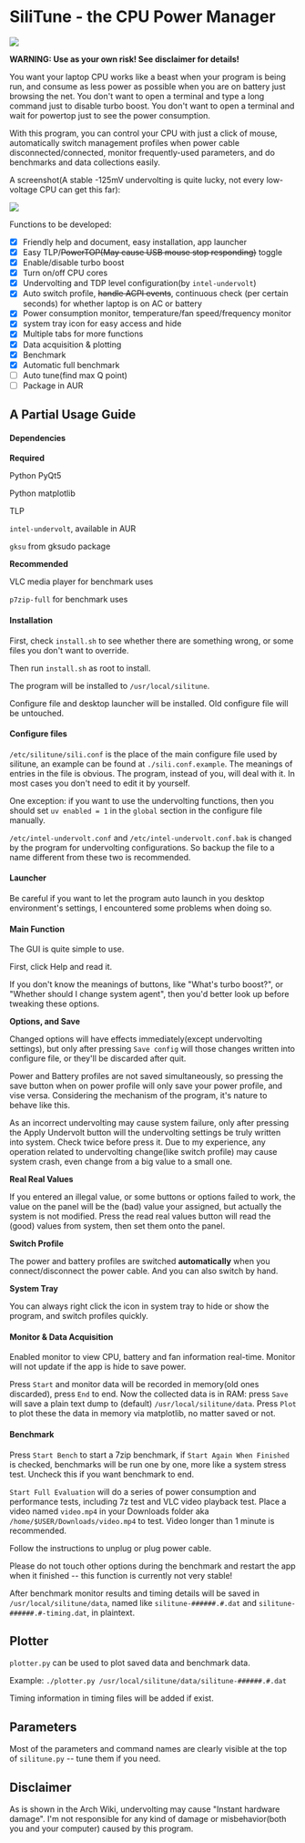 # SiliTune - the CPU Power Manager

![](./logo.png)

**WARNING: Use as your own risk! See disclaimer for details!**

You want your laptop CPU works like a beast when your program is being run, and consume as less power as possible when you are on battery just browsing the net. You don't want to open a terminal and type a long command just to disable turbo boost. You don't want to open a terminal and wait for powertop just to see the power consumption.

With this program, you can control your CPU with just a click of mouse, automatically switch management profiles when power cable disconnected/connected, monitor frequently-used parameters, and do benchmarks and data collections easily. 

A screenshot(A stable -125mV undervolting is quite lucky, not every low-voltage CPU can get this far): 

![](./screenshot.png)

Functions to be developed:

- [x] Friendly help and document, easy installation, app launcher
- [x] Easy TLP/~~PowerTOP(May cause USB mouse stop responding)~~ toggle
- [x] Enable/disable turbo boost
- [x] Turn on/off CPU cores
- [x] Undervolting and TDP level configuration(by `intel-undervolt`)
- [x] Auto switch profile, ~~handle ACPI events~~, continuous check (per certain seconds) for whether laptop is on AC or battery
- [x] Power consumption monitor, temperature/fan speed/frequency monitor
- [x] system tray icon for easy access and hide
- [x] Multiple tabs for more functions
- [x] Data acquisition & plotting
- [x] Benchmark
- [x] Automatic full benchmark
- [ ] Auto tune(find max Q point)
- [ ] Package in AUR

## A Partial Usage Guide

#### Dependencies

**Required**

Python PyQt5

Python matplotlib

TLP

`intel-undervolt`, available in AUR

`gksu` from gksudo package

**Recommended**

VLC media player for benchmark uses

`p7zip-full` for benchmark uses

#### Installation

First, check `install.sh` to see whether there are something wrong, or some files you don't want to override. 

Then run `install.sh` as root to install. 

The program will be installed to `/usr/local/silitune`.

Configure file and desktop launcher will be installed. Old configure file will be untouched. 

#### Configure files

`/etc/silitune/sili.conf` is the place of the main configure file used by silitune, an example can be found at `./sili.conf.example`. The meanings of entries in the file is obvious. The program, instead of you, will deal with it. In most cases you don't need to edit it by yourself. 

One exception: if you want to use the undervolting functions, then you should set `uv enabled = 1` in the `global` section in the configure file manually. 

`/etc/intel-undervolt.conf` and `/etc/intel-undervolt.conf.bak` is changed by the program for undervolting configurations. So backup the file to a name different from these two is recommended. 

#### Launcher

Be careful if you want to let the program auto launch in you desktop environment's settings, I encountered some problems when doing so. 

####  Main Function

The GUI is quite simple to use. 

First, click Help and read it. 

If you don't know the meanings of buttons, like "What's turbo boost?", or "Whether should I change system agent", then you'd better look up before tweaking these options. 

**Options, and Save**

Changed options will have effects immediately(except undervolting settings), but only after pressing `Save config` will those changes written into configure file, or they'll be discarded after quit. 

Power and Battery profiles are not saved simultaneously, so pressing the save button when on power profile will only save your power profile, and vise versa. Considering the mechanism of the program, it's nature to behave like this. 

As an incorrect undervolting may cause system failure, only after pressing the Apply Undervolt button will the undervolting settings be truly written into system. Check twice before press it. Due to my experience, any operation related to undervolting change(like switch profile) may cause system crash, even change from a big value to a small one. 

**Real Real Values**

If you entered an illegal value, or some buttons or options failed to work, the value on the panel will be the (bad) value your assigned, but actually the system is not modified. Press the read real values button will read the (good) values from system, then set them onto the panel. 

**Switch Profile**

The power and battery profiles are switched **automatically** when you connect/disconnect the power cable. And you can also switch by hand. 

**System Tray**

You can always right click the icon in system tray to hide or show the program, and switch profiles quickly. 

#### Monitor & Data Acquisition

Enabled monitor to view CPU, battery and fan information real-time. Monitor will not update if the app is hide to save power. 

Press `Start` and monitor data will be recorded in memory(old ones discarded), press `End` to end. Now the collected data is in RAM: press `Save` will save a plain text dump to (default) `/usr/local/silitune/data`. Press `Plot` to plot these the data in memory via matplotlib, no matter saved or not. 

#### Benchmark

Press `Start Bench` to start a 7zip benchmark, if `Start Again When Finished` is checked, benchmarks will be run one by one, more like a system stress test. Uncheck this if you want benchmark to end. 

`Start Full Evaluation` will do  a series of power consumption and performance tests, including 7z test and VLC video playback test. Place a video named `video.mp4` in your Downloads folder aka `/home/$USER/Downloads/video.mp4` to test. Video longer than 1 minute is recommended. 

Follow the instructions to unplug or plug power cable. 

Please do not touch other options during the benchmark and restart the app when it finished -- this function is currently not very stable! 

After benchmark monitor results and timing details will be saved in `/usr/local/silitune/data`, named like `silitune-######.#.dat` and `silitune-######.#-timing.dat`, in plaintext.  

## Plotter

`plotter.py` can be used to plot saved data and benchmark data. 

Example: `./plotter.py /usr/local/silitune/data/silitune-######.#.dat`

Timing information in timing files will be added if exist. 

## Parameters

Most of the parameters and command names are clearly visible at the top of `silitune.py` -- tune them if you need. 

## Disclaimer

As is shown in the Arch Wiki, undervolting may cause "Instant hardware damage". I'm not responsible for any kind of damage or misbehavior(both you and your computer) caused by this program. 